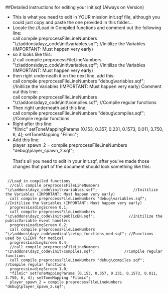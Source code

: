 ##Detailed instructions for editing your init.sqf (Always on Version)

* This is what you need to edit in YOUR mission init.sqf file, although you could just copy and paste the one provided in this folder...<br/>
* Locate the //Load in Compiled functions and comment out the following line:<br/>
call compile preprocessFileLineNumbers "\z\addons\dayz_code\init\variables.sqf";  			//Initilize the Variables (IMPORTANT: Must happen very early)
* so it looks like this:<br/>
// call compile preprocessFileLineNumbers "\z\addons\dayz_code\init\variables.sqf";				//Initilize the Variables (IMPORTANT: Must happen very early)
* then right underneath it on the next line, add this:<br/>
call compile preprocessFileLineNumbers "debug\variables.sqf";				//Initilize the Variables (IMPORTANT: Must happen very early)
Comment out this line:<br/>
call compile preprocessFileLineNumbers "\z\addons\dayz_code\init\compiles.sqf";				//Compile regular functions
* Then right underneath add this line:<br/>
call compile preprocessFileLineNumbers "debug\compiles.sqf";				//Compile regular functions
* Right after this line:<br/>
"filmic" setToneMappingParams [0.153, 0.357, 0.231, 0.1573, 0.011, 3.750, 6, 4]; setToneMapping "Filmic";
* Add this line:<br/>
player_spawn_2 = compile preprocessFileLineNumbers "debug\player_spawn_2.sqf";
<br/><br/>
That's all you need to edit in your init.sqf, after you've made those changes that part of the document should look something like this:
<br/><br/>
<pre><code> //Load in compiled functions
  //call compile preprocessFileLineNumbers "\z\addons\dayz_code\init\variables.sqf";				//Initilize the Variables (IMPORTANT: Must happen very early)
  call compile preprocessFileLineNumbers "debug\variables.sqf";				//Initilize the Variables (IMPORTANT: Must happen very early)
  progressLoadingScreen 0.1;
  call compile preprocessFileLineNumbers "\z\addons\dayz_code\init\publicEH.sqf";				//Initilize the publicVariable event handlers
  progressLoadingScreen 0.2;
  call compile preprocessFileLineNumbers "\z\addons\dayz_code\medical\setup_functions_med.sqf";	//Functions used by CLIENT for medical
  progressLoadingScreen 0.4;
  //call compile preprocessFileLineNumbers "\z\addons\dayz_code\init\compiles.sqf";				//Compile regular functions
  call compile preprocessFileLineNumbers "debug\compiles.sqf";				//Compile regular functions
  progressLoadingScreen 1.0;
  "filmic" setToneMappingParams [0.153, 0.357, 0.231, 0.1573, 0.011, 3.750, 6, 4]; setToneMapping "Filmic";
  player_spawn_2 = compile preprocessFileLineNumbers "debug\player_spawn_2.sqf";</code></pre>
